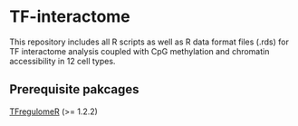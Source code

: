 # TF-interactome

This repository includes all R scripts as well as R data format files (.rds) for TF interactome analysis coupled with CpG methylation and chromatin accessibility in 12 cell types.

## Prerequisite pakcages
[TFregulomeR](https://github.com/benoukraflab/TFregulomeR) (>= 1.2.2)
